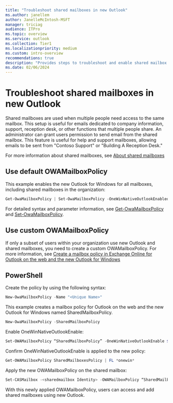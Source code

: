 ```yaml
---
title: "Troubleshoot shared mailboxes in new Outlook"
ms.author: janellem
author: JanelleMcIntosh-MSFT
manager: triciag
audience: ITPro
ms.topic: overview
ms.service: outlook
ms.collection: Tier1
ms.localizationpriority: medium
ms.custom: intro-overview
recommendations: true
description: "Provides steps to troubleshoot and enable shared mailbox in new Outlook using OWAMailboxPolicy settings and PowerShell commands"
ms.date: 02/06/2024
---
```


# Troubleshoot shared mailboxes in new Outlook

Shared mailboxes are used when multiple people need access to the same mailbox. This setup is useful for emails dedicated to company information, support, reception desk, or other functions that multiple people share. An administrator can grant users permission to send email from the shared mailbox. This feature is useful for help and support mailboxes, allowing emails to be sent from "Contoso Support" or "Building A Reception Desk."

For more information about shared mailboxes, see [About shared mailboxes](/microsoft-365/admin/email/about-shared-mailboxes)

## Use default OWAMailboxPolicy

This example enables the new Outlook for Windows for all mailboxes, including shared mailboxes in the organization:
```powershell
Get-OwaMailboxPolicy | Set-OwaMailboxPolicy -OneWinNativeOutlookEnabled $true
```

For detailed syntax and parameter information, see [Get-OwaMailboxPolicy](/powershell/module/exchange/get-owamailboxpolicy) and [Set-OwaMailboxPolicy](/powershell/module/exchange/set-owamailboxpolicy).

## Use custom OWAMailboxPolicy

If only a subset of users within your organization use new Outlook and shared mailboxes, you need to create a custom OWAMailboxPolicy. For more information, see [Create a mailbox policy in Exchange Online for Outlook on the web and the new Outlook for Windows](/exchange/clients-and-mobile-in-exchange-online/outlook-on-the-web/create-outlook-web-app-mailbox-policy)

## PowerShell

Create the policy by using the following syntax:
```powershell
New-OwaMailboxPolicy -Name "<Unique Name>"
```

This example creates a mailbox policy for Outlook on the web and the new Outlook for Windows named SharedMailboxPolicy.

```powershell
New-OwaMailboxPolicy -SharedMailboxPolicy
```

Enable OneWinNativeOutlookEnable:
```powershell
Set-OWAMailboxPolicy “SharedMailboxPolicy” -OneWinNativeOutlookEnable $true
```

Confirm OneWinNativeOutlookEnable is applied to the new policy:
```powershell
Get-OWAMailboxPolicy SharedMailboxesPolicy | FL *onewin*
```

Apply the new OWAMailboxPolicy on the shared mailbox: 
```powershell
Set-CASMailbox -<sharedmailbox Identity> -OWAMailboxPolicy “SharedMailboxPolicy”
```

With this newly applied OWAMailboxPolicy, users can access and add shared mailboxes using new Outlook.
